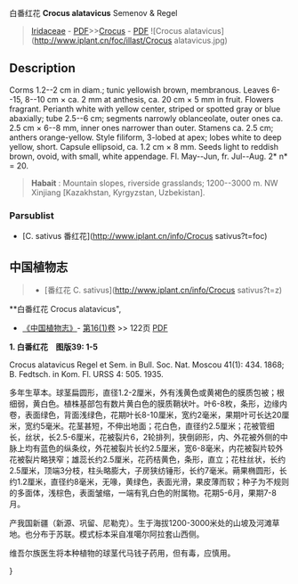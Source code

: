 白番红花 **Crocus alatavicus** Semenov & Regel

> [Iridaceae](http://www.iplant.cn/info/Iridaceae?t=foc) - [PDF](http://www.iplant.cn/foc/pdf/Iridaceae.pdf)>>[Crocus](http://www.iplant.cn/info/Crocus?t=foc) - [PDF](http://www.iplant.cn/foc/pdf/Crocus.pdf)
![Crocus alatavicus](http://www.iplant.cn/foc/illast/Crocus alatavicus.jpg)

## Description

Corms 1.2--2 cm in diam.; tunic yellowish brown, membranous. Leaves 6--15, 8--10 cm × ca. 2 mm at anthesis, ca. 20 cm × 5 mm in fruit. Flowers fragrant. Perianth white with yellow center, striped or spotted gray or blue abaxially; tube 2.5--6 cm; segments narrowly oblanceolate, outer ones ca. 2.5 cm × 6--8 mm, inner ones narrower than outer. Stamens ca. 2.5 cm; anthers orange-yellow. Style filiform, 3-lobed at apex; lobes white to deep yellow, short. Capsule ellipsoid, ca. 1.2 cm × 8 mm. Seeds light to reddish brown, ovoid, with small, white appendage. Fl. May--Jun, fr. Jul--Aug. 2* n* = 20.

> **Habait** : 
> Mountain slopes, riverside grasslands; 1200--3000 m. NW Xinjiang [Kazakhstan, Kyrgyzstan, Uzbekistan].

### Parsublist

* [C.  sativus  番红花](http://www.iplant.cn/info/Crocus sativus?t=foc)

## 中国植物志

> * [番红花  C.  sativus](http://www.iplant.cn/info/Crocus sativus?t=z)

**白番红花 Crocus alatavicus",

* [《中国植物志》](http://www.iplant.cn/frps)- [第16(1)卷](http://www.iplant.cn/frps/vol/16(1)) >> 122页 [PDF](http://www.iplant.cn/frps/pdf/16(1)/122.pdf)

**1. 白番红花　图版39: 1-5**

Crocus alatavicus Regel et Sem. in Bull. Soc. Nat. Moscou 41(1): 434. 1868; B. Fedtsch. in Kom. Fl. URSS 4: 505. 1935.

多年生草本。球茎扁圆形，直径1.2-2厘米，外有浅黄色或黄褐色的膜质包被；根细弱，黄白色。植株基部包有数片黄白色的膜质鞘状叶。叶6-8枚，条形，边缘内卷，表面绿色，背面浅绿色，花期叶长8-10厘米，宽约2毫米，果期叶可长达20厘米，宽约5毫米。花茎甚短，不伸出地面；花白色，直径约2.5厘米；花被管细长，丝状，长2.5-6厘米，花被裂片6，2轮排列，狭倒卵形，内、外花被外侧的中脉上均有蓝色的纵条纹，外花被裂片长约2.5厘米，宽6-8毫米，内花被裂片较外花被裂片略狭窄；雄蕊长约2.5厘米，花药桔黄色，条形，直立；花柱丝状，长约2.5厘米，顶端3分枝，柱头略膨大，子房狭纺锤形，长约7毫米。蒴果椭圆形，长约1.2厘米，直径约8毫米，无喙，黄绿色，表面光滑，果皮薄而软；种子为不规则的多面体，浅棕色，表面皱缩，一端有乳白色的附属物。花期5-6月，果期7-8月。

产我国新疆（新源、巩留、尼勒克）。生于海拔1200-3000米处的山坡及河滩草地。也分布于苏联。模式标本采自准噶尔阿拉套山西侧。

维吾尔族医生将本种植物的球茎代马钱子药用，但有毒，应慎用。

}